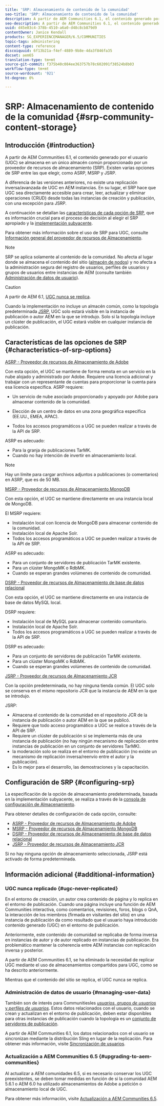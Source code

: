 ```yaml
---
title: 'SRP: Almacenamiento de contenido de la comunidad'
seo-title: 'SRP: Almacenamiento de contenido de la comunidad'
description: A partir de AEM Communities 6.1, el contenido generado por el usuario (UGC) se almacena en una única tienda común proporcionada por un proveedor de recursos de almacenamiento (SRP)
seo-description: A partir de AEM Communities 6.1, el contenido generado por el usuario (UGC) se almacena en una única tienda común proporcionada por un proveedor de recursos de almacenamiento (SRP)
uuid: d45e03c4-378b-4510-a6a0-d48c8cb879d9
contentOwner: Janice Kendall
products: SG_EXPERIENCEMANAGER/6.5/COMMUNITIES
topic-tags: administering
content-type: reference
discoiquuid: 6f13b21a-f4ef-4889-9b8e-4da3f846fa35
docset: aem65
translation-type: tm+mt
source-git-commit: f375b40c084ee363757b78c602091f38524b8b03
workflow-type: tm+mt
source-wordcount: '921'
ht-degree: 0%

---
```



# SRP: Almacenamiento de contenido de la comunidad {#srp-community-content-storage}

## Introducción {#introduction}

A partir de AEM Communities 6.1, el contenido generado por el usuario (UGC) se almacena en un único almacén común proporcionado por un proveedor de recursos de almacenamiento (SRP). Existen varias opciones de SRP entre las que elegir, como ASRP, MSRP y JSRP.

A diferencia de las versiones anteriores, no existe una replicación inversa/avanzada de UGC en AEM instancias. En su lugar, el SRP hace que UGC sea directamente accesible para crear, leer, actualizar y eliminar operaciones (CRUD) desde todas las instancias de creación y publicación, con una excepción para JSRP.

A continuación se detallan las [características de cada opción de SRP](#characteristics-of-srp-options), que es información crucial para el proceso de decisión al elegir el SRP apropiado y la [implementación subyacente](/help/communities/topologies.md).

Para obtener más información sobre el uso de SRP para UGC, consulte [Información general del proveedor de recursos de Almacenamiento](/help/communities/srp.md).

>[!NOTE]
>
>SRP se aplica solamente al contenido de la comunidad. No afecta al lugar donde se almacena el contenido del sitio ([almacén de nodos](/help/sites-deploying/data-store-config.md)) y no afecta a la administración segura del registro de usuarios, perfiles de usuarios y grupos de usuarios entre instancias de AEM (consulte también [Administración de datos de usuario](#managing-user-data)).

>[!CAUTION]
>
>A partir de AEM 6.1, [UGC nunca se replica](#ugc-never-replicated).
>
>Cuando la implementación no incluye un almacén común, como la topología predeterminada [JSRP](/help/communities/topologies.md#jsrp), UGC solo estará visible en la instancia de publicación o autor AEM en la que se introdujo. Solo si la topología incluye un clúster de publicación, el UGC estará visible en cualquier instancia de publicación.

## Características de las opciones de SRP {#characteristics-of-srp-options}

[ASRP - Proveedor de recursos de Almacenamiento de Adobe](/help/communities/asrp.md)

Con esta opción, el UGC se mantiene de forma remota en un servicio en la nube alojado y administrado por Adobe. Requiere una licencia adicional y trabajar con un representante de cuentas para proporcionar la cuenta para esa licencia específica. ASRP requiere:

* Un servicio de nube asociado proporcionado y apoyado por Adobe para almacenar contenido de la comunidad.
* Elección de un centro de datos en una zona geográfica específica (EE.UU., EMEA, APAC).

* Todos los accesos programáticos a UGC se pueden realizar a través de la API de SRP.

ASRP es adecuado:

* Para la granja de publicaciones TarMK.
* Cuando no hay intención de invertir en almacenamiento local.

>[!NOTE]
>
>Hay un límite para cargar archivos adjuntos a publicaciones (o comentarios) en ASRP, que es de 50 MB.

[MSRP - Proveedor de recursos de Almacenamiento MongoDB](/help/communities/msrp.md)

Con esta opción, el UGC se mantiene directamente en una instancia local de MongoDB.

El MSRP requiere:

* Instalación local con licencia de MongoDB para almacenar contenido de la comunidad.
* Instalación local de Apache Solr.
* Todos los accesos programáticos a UGC se pueden realizar a través de la API de SRP.

ASRP es adecuado:

* Para un conjunto de servidores de publicación TarMK existente.
* Para un clúster MongoMK o RdbMK.
* Cuando se esperan grandes volúmenes de contenido de comunidad.

[DSRP - Proveedor de recursos de Almacenamiento de base de datos relacional](/help/communities/dsrp.md)

Con esta opción, el UGC se mantiene directamente en una instancia de base de datos MySQL local.

DSRP requiere:

* Instalación local de MySQL para almacenar contenido comunitario.
* Instalación local de Apache Solr.
* Todos los accesos programáticos a UGC se pueden realizar a través de la API de SRP.

DSRP es adecuado:

* Para un conjunto de servidores de publicación TarMK existente.
* Para un clúster MongoMK o RdbMK.
* Cuando se esperan grandes volúmenes de contenido de comunidad.

[JSRP - Proveedor de recursos de Almacenamiento JCR](/help/communities/jsrp.md)

Con la opción predeterminada, no hay ninguna tienda común. El UGC solo se conserva en el mismo repositorio JCR que la instancia de AEM en la que se introdujo.

JSRP:

* Almacena el contenido de la comunidad en el repositorio JCR de la instancia de publicación o autor AEM en la que se publicó.
* Requiere que todo acceso programático a UGC se realice a través de la API de SRP.
* Requiere un clúster de publicación si se implementa más de una instancia de publicación (no hay ningún mecanismo de replicación entre instancias de publicación en un conjunto de servidores TarMK).
* la moderación solo se realiza en el entorno de publicación (no existe un mecanismo de replicación inversa/reenvío entre el autor y la publicación).
* Es lo mejor para el desarrollo, las demostraciones y la capacitación.

## Configuración de SRP {#configuring-srp}

La especificación de la opción de almacenamiento predeterminada, basada en la implementación subyacente, se realiza a través de la [consola de configuración de Almacenamiento](/help/communities/srp-config.md).

Para obtener detalles de configuración de cada opción, consulte:

* [ASRP - Proveedor de recursos de Almacenamiento de Adobe](/help/communities/asrp.md)
* [MSRP - Proveedor de recursos de Almacenamiento MongoDB](/help/communities/msrp.md)
* [DSRP - Proveedor de recursos de Almacenamiento de base de datos relacional](/help/communities/dsrp.md)
* [JSRP - Proveedor de recursos de Almacenamiento JCR](/help/communities/jsrp.md)

Si no hay ninguna opción de almacenamiento seleccionada, JSRP está activado de forma predeterminada.

## Información adicional {#additional-information}

### UGC nunca replicado {#ugc-never-replicated}

En el entorno de creación, un autor crea contenido de página y lo replica en el entorno de publicación. Cuando una página incluye una función de AEM Communities interactiva, como comentarios, revisiones, foros, blogs o QnA, la interacción de los miembros (firmada en visitantes del sitio) en una instancia de publicación da como resultado que el usuario haya introducido contenido generado (UGC) en el entorno de publicación.

Anteriormente, este contenido de comunidad se replicaba de forma inversa en instancias de autor y de autor replicado en instancias de publicación. Era problemático mantener la coherencia entre AEM instancias con replicación inversa y posterior.

A partir de AEM Communities 6.1, se ha eliminado la necesidad de replicar UGC mediante el uso de almacenamientos compartidos para UGC, como se ha descrito anteriormente.

Mientras que el contenido del sitio se replica, el UGC nunca se replica.

### Administración de datos de usuario {#managing-user-data}

También son de interés para CommunitiesIes [*usuarios*, *grupos de usuarios* y *perfiles de usuarios*](/help/communities/users.md). Estos datos relacionados con el usuario, cuando se crean y actualizan en el entorno de publicación, deben estar disponibles para otras instancias de publicación cuando la topología es un [conjunto de servidores de publicación](/help/sites-deploying/recommended-deploys.md#tarmk-farm).

A partir de AEM Communities 6.1, los datos relacionados con el usuario se sincronizan mediante la distribución Sling en lugar de la replicación. Para obtener más información, visite [Sincronización de usuarios](/help/communities/sync.md).

### Actualización a AEM Communities 6.5 {#upgrading-to-aem-communities}

Al actualizar a AEM comunidades 6.5, si es necesario conservar los UGC preexistentes, se deben tomar medidas en función de si la comunidad AEM 5.6.1 o AEM 6.0 ha utilizado almacenamientos de Adobe a petición o almacenamiento local de UGC.

Para obtener más información, visite [Actualización a AEM Communities 6.5](/help/communities/upgrade.md).
